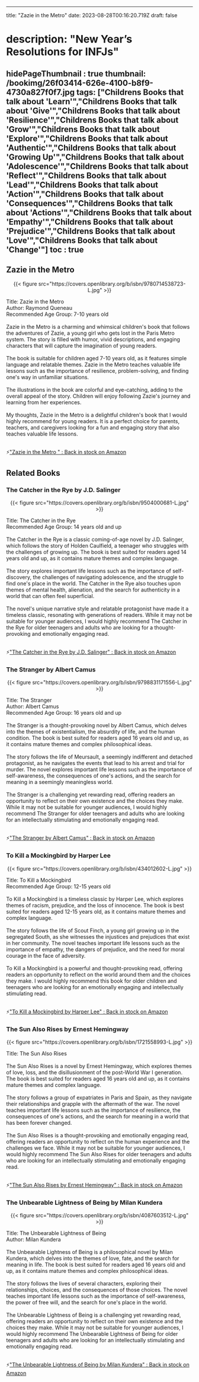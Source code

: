 
---
title: "Zazie in the Metro"
date: 2023-08-28T00:16:20.719Z
draft: false
# description: "New Year’s Resolutions for INFJs"
hidePageThumbnail : true
thumbnail: /bookimg/26f03414-626e-4100-b8f9-4730a827f0f7.jpg
tags: ["Childrens Books that talk about 'Learn'","Childrens Books that talk about 'Give'","Childrens Books that talk about 'Resilience'","Childrens Books that talk about 'Grow'","Childrens Books that talk about 'Explore'","Childrens Books that talk about 'Authentic'","Childrens Books that talk about 'Growing Up'","Childrens Books that talk about 'Adolescence'","Childrens Books that talk about 'Reflect'","Childrens Books that talk about 'Lead'","Childrens Books that talk about 'Action'","Childrens Books that talk about 'Consequences'","Childrens Books that talk about 'Actions'","Childrens Books that talk about 'Empathy'","Childrens Books that talk about 'Prejudice'","Childrens Books that talk about 'Love'","Childrens Books that talk about 'Change'"]
toc : true
---
## Zazie in the Metro 

<center>
{{< figure src="https://covers.openlibrary.org/b/isbn/9780714538723-L.jpg" >}}
</center>

Title: Zazie in the Metro</br>
Author: Raymond Queneau</br>
Recommended Age Group: 7-10 years old</br></br>
Zazie in the Metro is a charming and whimsical children's book that follows the adventures of Zazie, a young girl who gets lost in the Paris Metro system. The story is filled with humor, vivid descriptions, and engaging characters that will capture the imagination of young readers.</br></br>
The book is suitable for children aged 7-10 years old, as it features simple language and relatable themes. Zazie in the Metro teaches valuable life lessons such as the importance of resilience, problem-solving, and finding one's way in unfamiliar situations.</br></br>
The illustrations in the book are colorful and eye-catching, adding to the overall appeal of the story. Children will enjoy following Zazie's journey and learning from her experiences.</br></br>
My thoughts, Zazie in the Metro is a delightful children's book that I would highly recommend for young readers. It is a perfect choice for parents, teachers, and caregivers looking for a fun and engaging story that also teaches valuable life lessons.</br></br>

<p>⚡<a id="aflink" href="https://www.amazon.com/gp/search?ie=UTF8&tag=klayu00-20&linkCode=ur2&linkId=6639bed89a8ad8dd2705e40644eb43d3&camp=1789&creative=9325&index=books&keywords=Zazie in the Metro " class="one" target="_blank" title='"Zazie in the Metro " : Back in stock on Amazon'>"Zazie in the Metro " : Back in stock on Amazon</a></p>

## Related Books
### The Catcher in the Rye by J.D. Salinger
<center>
{{< figure src="https://covers.openlibrary.org/b/isbn/9504000681-L.jpg" >}}
</center>

Title: The Catcher in the Rye</br>
Recommended Age Group: 14 years old and up</br></br>
The Catcher in the Rye is a classic coming-of-age novel by J.D. Salinger, which follows the story of Holden Caulfield, a teenager who struggles with the challenges of growing up. The book is best suited for readers aged 14 years old and up, as it contains mature themes and complex language.</br></br>
The story explores important life lessons such as the importance of self-discovery, the challenges of navigating adolescence, and the struggle to find one's place in the world. The Catcher in the Rye also touches upon themes of mental health, alienation, and the search for authenticity in a world that can often feel superficial.</br></br>
The novel's unique narrative style and relatable protagonist have made it a timeless classic, resonating with generations of readers. While it may not be suitable for younger audiences, I would highly recommend The Catcher in the Rye for older teenagers and adults who are looking for a thought-provoking and emotionally engaging read.</br></br>

<p>⚡<a id="aflink" href="https://www.amazon.com/gp/search?ie=UTF8&tag=klayu00-20&linkCode=ur2&linkId=6639bed89a8ad8dd2705e40644eb43d3&camp=1789&creative=9325&index=books&keywords=The Catcher in the Rye by J.D. Salinger" class="one" target="_blank" title='"The Catcher in the Rye by J.D. Salinger" : Back in stock on Amazon'>"The Catcher in the Rye by J.D. Salinger" : Back in stock on Amazon</a></p>

### The Stranger by Albert Camus
<center>
{{< figure src="https://covers.openlibrary.org/b/isbn/9798831171556-L.jpg" >}}
</center>

Title: The Stranger</br>
Author: Albert Camus</br>
Recommended Age Group: 16 years old and up</br></br>
The Stranger is a thought-provoking novel by Albert Camus, which delves into the themes of existentialism, the absurdity of life, and the human condition. The book is best suited for readers aged 16 years old and up, as it contains mature themes and complex philosophical ideas.</br></br>
The story follows the life of Meursault, a seemingly indifferent and detached protagonist, as he navigates the events that lead to his arrest and trial for murder. The novel explores important life lessons such as the importance of self-awareness, the consequences of one's actions, and the search for meaning in a seemingly meaningless world.</br></br>
The Stranger is a challenging yet rewarding read, offering readers an opportunity to reflect on their own existence and the choices they make. While it may not be suitable for younger audiences, I would highly recommend The Stranger for older teenagers and adults who are looking for an intellectually stimulating and emotionally engaging read.</br></br>

<p>⚡<a id="aflink" href="https://www.amazon.com/gp/search?ie=UTF8&tag=klayu00-20&linkCode=ur2&linkId=6639bed89a8ad8dd2705e40644eb43d3&camp=1789&creative=9325&index=books&keywords=The Stranger by Albert Camus" class="one" target="_blank" title='"The Stranger by Albert Camus" : Back in stock on Amazon'>"The Stranger by Albert Camus" : Back in stock on Amazon</a></p>

### To Kill a Mockingbird by Harper Lee
<center>
{{< figure src="https://covers.openlibrary.org/b/isbn/434012602-L.jpg" >}}
</center>

Title: To Kill a Mockingbird</br>
Recommended Age Group: 12-15 years old</br></br>
To Kill a Mockingbird is a timeless classic by Harper Lee, which explores themes of racism, prejudice, and the loss of innocence. The book is best suited for readers aged 12-15 years old, as it contains mature themes and complex language.</br></br>
The story follows the life of Scout Finch, a young girl growing up in the segregated South, as she witnesses the injustices and prejudices that exist in her community. The novel teaches important life lessons such as the importance of empathy, the dangers of prejudice, and the need for moral courage in the face of adversity.</br></br>
To Kill a Mockingbird is a powerful and thought-provoking read, offering readers an opportunity to reflect on the world around them and the choices they make. I would highly recommend this book for older children and teenagers who are looking for an emotionally engaging and intellectually stimulating read.</br></br>

<p>⚡<a id="aflink" href="https://www.amazon.com/gp/search?ie=UTF8&tag=klayu00-20&linkCode=ur2&linkId=6639bed89a8ad8dd2705e40644eb43d3&camp=1789&creative=9325&index=books&keywords=To Kill a Mockingbird by Harper Lee" class="one" target="_blank" title='"To Kill a Mockingbird by Harper Lee" : Back in stock on Amazon'>"To Kill a Mockingbird by Harper Lee" : Back in stock on Amazon</a></p>

### The Sun Also Rises by Ernest Hemingway
<center>
{{< figure src="https://covers.openlibrary.org/b/isbn/1721558993-L.jpg" >}}
</center>

Title: The Sun Also Rises</br></br>
The Sun Also Rises is a novel by Ernest Hemingway, which explores themes of love, loss, and the disillusionment of the post-World War I generation. The book is best suited for readers aged 16 years old and up, as it contains mature themes and complex language.</br></br>
The story follows a group of expatriates in Paris and Spain, as they navigate their relationships and grapple with the aftermath of the war. The novel teaches important life lessons such as the importance of resilience, the consequences of one's actions, and the search for meaning in a world that has been forever changed.</br></br>
The Sun Also Rises is a thought-provoking and emotionally engaging read, offering readers an opportunity to reflect on the human experience and the challenges we face. While it may not be suitable for younger audiences, I would highly recommend The Sun Also Rises for older teenagers and adults who are looking for an intellectually stimulating and emotionally engaging read.</br></br>

<p>⚡<a id="aflink" href="https://www.amazon.com/gp/search?ie=UTF8&tag=klayu00-20&linkCode=ur2&linkId=6639bed89a8ad8dd2705e40644eb43d3&camp=1789&creative=9325&index=books&keywords=The Sun Also Rises by Ernest Hemingway" class="one" target="_blank" title='"The Sun Also Rises by Ernest Hemingway" : Back in stock on Amazon'>"The Sun Also Rises by Ernest Hemingway" : Back in stock on Amazon</a></p>

### The Unbearable Lightness of Being by Milan Kundera
<center>
{{< figure src="https://covers.openlibrary.org/b/isbn/4087603512-L.jpg" >}}
</center>

Title: The Unbearable Lightness of Being</br>
Author: Milan Kundera</br></br>
The Unbearable Lightness of Being is a philosophical novel by Milan Kundera, which delves into the themes of love, fate, and the search for meaning in life. The book is best suited for readers aged 16 years old and up, as it contains mature themes and complex philosophical ideas.</br></br>
The story follows the lives of several characters, exploring their relationships, choices, and the consequences of those choices. The novel teaches important life lessons such as the importance of self-awareness, the power of free will, and the search for one's place in the world.</br></br>
The Unbearable Lightness of Being is a challenging yet rewarding read, offering readers an opportunity to reflect on their own existence and the choices they make. While it may not be suitable for younger audiences, I would highly recommend The Unbearable Lightness of Being for older teenagers and adults who are looking for an intellectually stimulating and emotionally engaging read.</br></br>

<p>⚡<a id="aflink" href="https://www.amazon.com/gp/search?ie=UTF8&tag=klayu00-20&linkCode=ur2&linkId=6639bed89a8ad8dd2705e40644eb43d3&camp=1789&creative=9325&index=books&keywords=The Unbearable Lightness of Being by Milan Kundera" class="one" target="_blank" title='"The Unbearable Lightness of Being by Milan Kundera" : Back in stock on Amazon'>"The Unbearable Lightness of Being by Milan Kundera" : Back in stock on Amazon</a></p>
